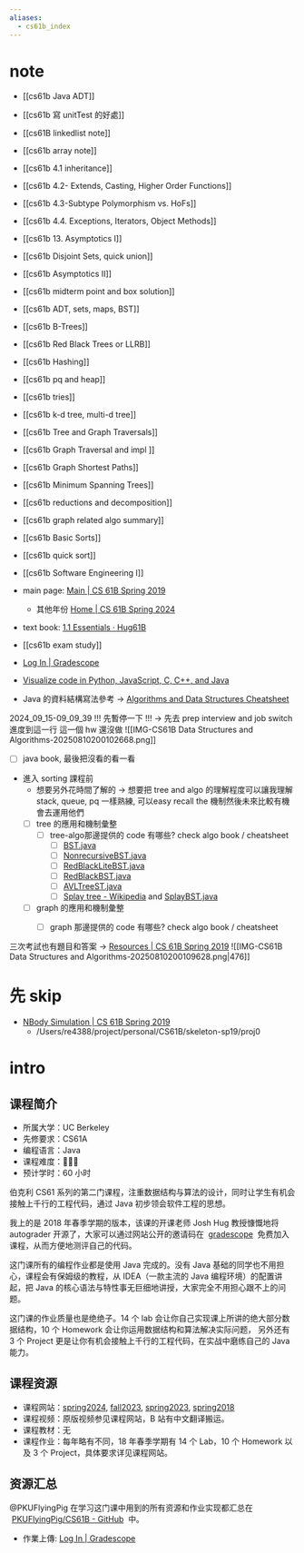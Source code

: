 ```yaml
---
aliases:
  - cs61b_index
---
```


# note
- [[cs61b  Java ADT]]
- [[cs61b 寫 unitTest 的好處]]
- [[cs61B linkedlist note]]
- [[cs61b array note]]
- [[cs61b 4.1 inheritance]]
- [[cs61b 4.2- Extends, Casting, Higher Order Functions]]
- [[cs61b 4.3-Subtype Polymorphism vs. HoFs]]
- [[cs61b 4.4. Exceptions, Iterators, Object Methods]]
- [[cs61b 13. Asymptotics I]]
- [[cs61b Disjoint Sets, quick union]]
- [[cs61b Asymptotics II]]
- [[cs61b midterm point and box solution]]
- [[cs61b ADT, sets, maps, BST]]
- [[cs61b B-Trees]]
- [[cs61b Red Black Trees or LLRB]]
- [[cs61b Hashing]]
- [[cs61b pq and heap]]
- [[cs61b tries]]
- [[cs61b k-d tree, multi-d tree]]
- [[cs61b Tree and Graph Traversals]]
- [[cs61b Graph Traversal and impl ]]
- [[cs61b  Graph Shortest Paths]]
- [[cs61b Minimum Spanning Trees]]
- [[cs61b reductions and decomposition]]
- [[cs61b graph related algo summary]]
- [[cs61b Basic Sorts]]
- [[cs61b quick sort]]
- [[cs61b Software Engineering I]]




- main page: [Main | CS 61B Spring 2019](https://sp19.datastructur.es/)
  - 其他年份 [Home | CS 61B Spring 2024](https://sp24.datastructur.es/)
- text book: [1.1 Essentials · Hug61B](https://joshhug.gitbooks.io/hug61b/content/chap1/chap11.html)
- [[cs61b exam study]]
- [Log In | Gradescope](https://www.gradescope.com/courses/20666)
- [Visualize code in Python, JavaScript, C, C++, and Java](https://pythontutor.com/render.html#mode=edit)
- Java 的資料結構寫法參考 -> [Algorithms and Data Structures Cheatsheet](https://algs4.cs.princeton.edu/cheatsheet/)



2024_09_15-09_09_39
!!! 先暫停一下 !!! -> 先去 prep interview and job switch
進度到這一行
這一個 hw 還沒做
![[IMG-CS61B Data Structures and Algorithms-20250810200102668.png]]



- [ ] java book, 最後把沒看的看一看





- 進入 sorting 課程前
	- 想要另外花時間了解的 -> 想要把 tree and algo 的理解程度可以讓我理解 stack, queue, pq 一樣熟練, 可以easy recall the 機制然後未來比較有機會去運用他們
	- [ ] tree 的應用和機制彙整
		- [ ] tree-algo那邊提供的 code 有哪些? check algo book / cheatsheet
			- [ ] [BST.java](https://algs4.cs.princeton.edu/32bst/BST.java.html)
			- [ ] [NonrecursiveBST.java](https://algs4.cs.princeton.edu/32bst/NonrecursiveBST.java.html)
			- [ ] [RedBlackLiteBST.java](https://algs4.cs.princeton.edu/33balanced/RedBlackLiteBST.java.html)
			- [ ] [RedBlackBST.java](https://algs4.cs.princeton.edu/33balanced/RedBlackBST.java.html)
			- [ ] [AVLTreeST.java](https://algs4.cs.princeton.edu/99misc/AVLTreeST.java.html)
			- [ ] [Splay tree - Wikipedia](https://en.wikipedia.org/wiki/Splay_tree) and [SplayBST.java](https://algs4.cs.princeton.edu/33balanced/SplayBST.java.html)
	- [ ] graph 的應用和機制彙整
		- [ ] graph 那邊提供的 code 有哪些? check  algo book / cheatsheet







三次考試也有題目和答案 -> [Resources | CS 61B Spring 2019](https://sp19.datastructur.es/resources.html)
![[IMG-CS61B Data Structures and Algorithms-20250810200109628.png|476]]

# 先 skip

- [NBody Simulation | CS 61B Spring 2019](https://sp19.datastructur.es/materials/proj/proj0/proj0)
  - /Users/re4388/project/personal/CS61B/skeleton-sp19/proj0

# intro

## 课程简介

- 所属大学：UC Berkeley
- 先修要求：CS61A
- 编程语言：Java
- 课程难度：🌟🌟🌟
- 预计学时：60 小时

伯克利 CS61 系列的第二门课程，注重数据结构与算法的设计，同时让学生有机会接触上千行的工程代码，通过 Java 初步领会软件工程的思想。

我上的是 2018 年春季学期的版本，该课的开课老师 Josh Hug 教授慷慨地将 autograder 开源了，大家可以通过网站公开的邀请码在  [gradescope](https://gradescope.com/)  免费加入课程，从而方便地测评自己的代码。

这门课所有的编程作业都是使用 Java 完成的。没有 Java 基础的同学也不用担心，课程会有保姆级的教程，从 IDEA（一款主流的 Java 编程环境）的配置讲起，把 Java 的核心语法与特性事无巨细地讲授，大家完全不用担心跟不上的问题。

这门课的作业质量也是绝绝子。14 个 lab 会让你自己实现课上所讲的绝大部分数据结构，10 个 Homework 会让你运用数据结构和算法解决实际问题， 另外还有 3 个 Project 更是让你有机会接触上千行的工程代码，在实战中磨练自己的 Java 能力。

## 课程资源

- 课程网站：[spring2024](https://sp24.datastructur.es/), [fall2023](https://fa23.datastructur.es/), [spring2023](https://sp23.datastructur.es/), [spring2018](https://sp18.datastructur.es/)
- 课程视频：原版视频参见课程网站，B 站有中文翻译搬运。
- 课程教材：无
- 课程作业：每年略有不同，18 年春季学期有 14 个 Lab，10 个 Homework 以及 3 个 Project，具体要求详见课程网站。

## 资源汇总

@PKUFlyingPig 在学习这门课中用到的所有资源和作业实现都汇总在  [PKUFlyingPig/CS61B - GitHub](https://github.com/PKUFlyingPig/CS61B)  中。

- 作業上傳: [Log In | Gradescope](https://www.gradescope.com/courses/20666)
